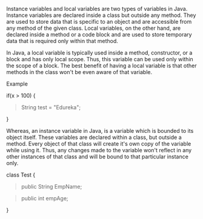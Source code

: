 Instance variables and local variables are two types of variables in
Java. Instance variables are declared inside a class but outside any
method. They are used to store data that is specific to an object and
are accessible from any method of the given class. Local variables, on
the other hand, are declared inside a method or a code block and are
used to store temporary data that is required only within that method.

In Java, a local variable is typically used inside a method,
constructor, or a block and has only local scope. Thus, this variable
can be used only within the scope of a block. The best benefit of having
a local variable is that other methods in the class won't be even aware
of that variable.

Example

if(x > 100) {

> String test = \"Edureka\";

}

Whereas, an instance variable in Java, is a variable which is bounded to
its object itself. These variables are declared within a class, but
outside a method. Every object of that class will create it's own copy
of the variable while using it. Thus, any changes made to the variable
won't reflect in any other instances of that class and will be bound to
that particular instance only.

class Test {

> public String EmpName;

> public int empAge;

}